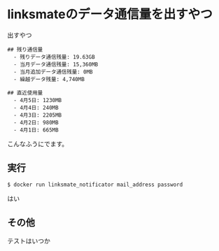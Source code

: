 # linksmateのデータ通信量を出すやつ

出すやつ

```
## 残り通信量
  - 残りデータ通信残量: 19.63GB
  - 当月データ通信残量: 15,360MB
  - 当月追加データ通信残量: 0MB 
  - 繰越データ残量: 4,740MB

## 直近使用量
  - 4月5日: 1230MB
  - 4月4日: 240MB
  - 4月3日: 2205MB
  - 4月2日: 980MB
  - 4月1日: 665MB
```

こんなふうにでます。

## 実行

```
$ docker run linksmate_notificator mail_address password
```

はい

## その他

テストはいつか